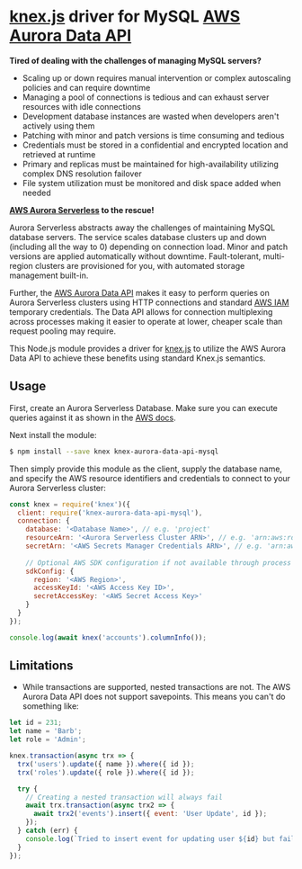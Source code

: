 # [knex.js](https://knexjs.org) driver for MySQL [AWS Aurora Data API](https://docs.aws.amazon.com/AmazonRDS/latest/AuroraUserGuide/data-api.html)

**Tired of dealing with the challenges of managing MySQL servers?**

* Scaling up or down requires manual intervention or complex autoscaling policies and can require downtime
* Managing a pool of connections is tedious and can exhaust server resources with idle connections
* Development database instances are wasted when developers aren't actively using them
* Patching with minor and patch versions is time consuming and tedious
* Credentials must be stored in a confidential and encrypted location and retrieved at runtime
* Primary and replicas must be maintained for high-availability utilizing complex DNS resolution failover
* File system utilization must be monitored and disk space added when needed

**[AWS Aurora Serverless](https://aws.amazon.com/rds/aurora/serverless/) to the rescue!**

Aurora Serverless abstracts away the challenges of maintaining MySQL database servers. The service scales database clusters up and down (including all the way to 0) depending on connection load. Minor and patch versions are applied automatically without downtime. Fault-tolerant, multi-region clusters are provisioned for you, with automated storage management built-in.

Further, the [AWS Aurora Data API](https://docs.aws.amazon.com/AmazonRDS/latest/AuroraUserGuide/data-api.html) makes it easy to perform queries on Aurora Serverless clusters using HTTP connections and standard [AWS IAM](https://aws.amazon.com/iam/) temporary credentials. The Data API allows for connection multiplexing across processes making it easier to operate at lower, cheaper scale than request pooling may require.

This Node.js module provides a driver for [knex.js](https://knexjs.org) to utilize the AWS Aurora Data API to achieve these benefits using standard Knex.js semantics.

## Usage

First, create an Aurora Serverless Database. Make sure you can execute queries against it as shown in the [AWS docs](https://docs.aws.amazon.com/AmazonRDS/latest/AuroraUserGuide/data-api.html#data-api.calling.cli.execute-statment).

Next install the module:

```bash
$ npm install --save knex knex-aurora-data-api-mysql
```

Then simply provide this module as the client, supply the database name, and specify the AWS resource identifiers and credentials to connect to your Aurora Serverless cluster:

```js
const knex = require('knex')({
  client: require('knex-aurora-data-api-mysql'),
  connection: {
    database: '<Database Name>', // e.g. 'project'
    resourceArn: '<Aurora Serverless Cluster ARN>', // e.g. 'arn:aws:rds:us-west-2:012345678901:cluster:mydbcluster'
    secretArn: '<AWS Secrets Manager Credentials ARN>', // e.g. 'arn:aws:secretsmanager:us-west-2:012345678901:secret:rds-db-credentials/mydbcluster/user',
    
    // Optional AWS SDK configuration if not available through process environment variables like AWS_PROFILE and AWS_REGION
    sdkConfig: {
      region: '<AWS Region>',
      accessKeyId: '<AWS Access Key ID>',
      secretAccessKey: '<AWS Secret Access Key>'
    }
  }
});

console.log(await knex('accounts').columnInfo());
```

## Limitations

* While transactions are supported, nested transactions are not. The AWS Aurora Data API does not support savepoints. This means you can't do something like:

```js
let id = 231;
let name = 'Barb';
let role = 'Admin';

knex.transaction(async trx => {
  trx('users').update({ name }).where({ id });
  trx('roles').update({ role }).where({ id });

  try {
    // Creating a nested transaction will always fail
    await trx.transaction(async trx2 => {
      await trx2('events').insert({ event: 'User Update', id });
    });
  } catch (err) {
    console.log(`Tried to insert event for updating user ${id} but failed: ${err}`;
  }
});
```
